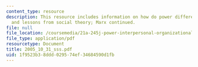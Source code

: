 ```yaml
---
content_type: resource
description: This resource includes information on how do power differentials arise?
  and lessons from social theory; Marx continued.
file: null
file_location: /coursemedia/21a-245j-power-interpersonal-organizational-and-global-dimensions-fall-2005/1f9523b38ddd029574ef34684590d1fb_2005_10_31_sss.pdf
file_type: application/pdf
resourcetype: Document
title: 2005_10_31_sss.pdf
uid: 1f9523b3-8ddd-0295-74ef-34684590d1fb
---
```

